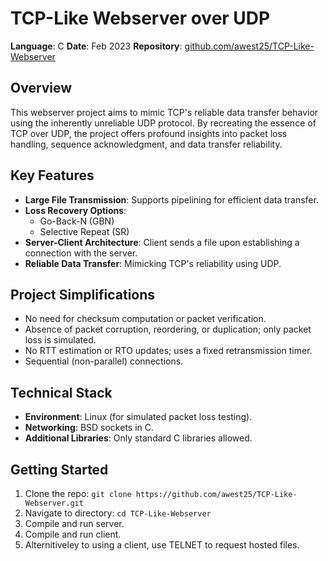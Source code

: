 # TCP-Like Webserver over UDP

**Language**: C
**Date**: Feb 2023
**Repository**: [github.com/awest25/TCP-Like-Webserver](https://github.com/awest25/TCP-Like-Webserver)

## Overview
This webserver project aims to mimic TCP's reliable data transfer behavior using the inherently unreliable UDP protocol. By recreating the essence of TCP over UDP, the project offers profound insights into packet loss handling, sequence acknowledgment, and data transfer reliability.

## Key Features
- **Large File Transmission**: Supports pipelining for efficient data transfer.
- **Loss Recovery Options**: 
  - Go-Back-N (GBN)
  - Selective Repeat (SR)
- **Server-Client Architecture**: Client sends a file upon establishing a connection with the server.
- **Reliable Data Transfer**: Mimicking TCP's reliability using UDP.

## Project Simplifications
- No need for checksum computation or packet verification.
- Absence of packet corruption, reordering, or duplication; only packet loss is simulated.
- No RTT estimation or RTO updates; uses a fixed retransmission timer.
- Sequential (non-parallel) connections.

## Technical Stack
- **Environment**: Linux (for simulated packet loss testing).
- **Networking**: BSD sockets in C.
- **Additional Libraries**: Only standard C libraries allowed.

## Getting Started
1. Clone the repo: `git clone https://github.com/awest25/TCP-Like-Webserver.git`
2. Navigate to directory: `cd TCP-Like-Webserver`
3. Compile and run server.
4. Compile and run client.
5. Alternitiveley to using a client, use TELNET to request hosted files.
